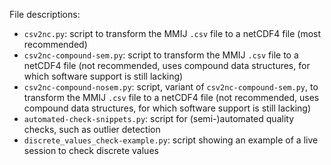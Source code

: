 File descriptions:

* `csv2nc.py`: script to transform the MMIJ `.csv` file to a netCDF4 file (most recommended)
* `csv2nc-compound-sem.py`: script to transform the MMIJ `.csv` file to a netCDF4 file (not recommended, uses compound data structures, for which software support is still lacking)
* `csv2nc-compound-nosem.py`: script, variant of `csv2nc-compound-sem.py`, to transform the MMIJ `.csv` file to a netCDF4 file (not recommended, uses compound data structures, for which software support is still lacking)
* `automated-check-snippets.py`: script for (semi-)automated quality checks, such as outlier detection
* `discrete_values_check-example.py`: script showing an example of a live session to check discrete values
